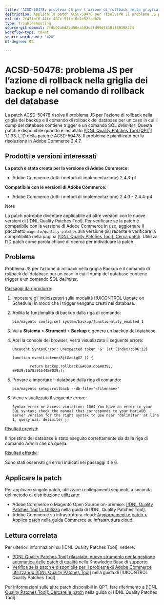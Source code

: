 ```yaml
---
title: 'ACSD-50478: problema JS per l’azione di rollback nella griglia dei backup e nel comando di rollback del database'
description: Applica la patch ACSD-50478 per risolvere il problema JS per l’azione di rollback nella griglia dei backup e il comando di rollback del database per un caso in cui il dump del database contiene trigger e un comando SQL *delimiter*.
exl-id: 2f47fbf6-44fc-487c-91fe-6e2e52fcdb2b
type: Troubleshooting
source-git-commit: 7fdb02a6d89d50ea593c5fd99d78101f89198424
workflow-type: tm+mt
source-wordcount: '428'
ht-degree: 0%

---
```


# ACSD-50478: problema JS per l’azione di rollback nella griglia dei backup e nel comando di rollback del database

La patch ACSD-50478 risolve il problema JS per l&#39;azione di rollback nella griglia dei backup e il comando di rollback del database per un caso in cui il dump del database contiene trigger e un comando SQL *delimiter*. Questa patch è disponibile quando è installato [[!DNL Quality Patches Tool (QPT)]](https://experienceleague.adobe.com/en/docs/commerce-operations/tools/quality-patches-tool/quality-patches-tool-to-self-serve-quality-patches) 1.1.33. L’ID della patch è ACSD-50478. Il problema è pianificato per la risoluzione in Adobe Commerce 2.4.7.

## Prodotti e versioni interessati

**La patch è stata creata per la versione di Adobe Commerce:**

* Adobe Commerce (tutti i metodi di implementazione) 2.4.3-p1

**Compatibile con le versioni di Adobe Commerce:**

* Adobe Commerce (tutti i metodi di implementazione) 2.4.0 - 2.4.4-p4

>[!NOTE]
>
>La patch potrebbe diventare applicabile ad altre versioni con le nuove versioni di [!DNL Quality Patches Tool]. Per verificare se la patch è compatibile con la versione di Adobe Commerce in uso, aggiornare il pacchetto `magento/quality-patches` alla versione più recente e verificare la compatibilità nella pagina [[!DNL Quality Patches Tool]: Cerca patch](https://experienceleague.adobe.com/tools/commerce-quality-patches/index.html). Utilizza l’ID patch come parola chiave di ricerca per individuare la patch.

## Problema

Problema JS per l&#39;azione di rollback nella griglia Backup e il comando di rollback del database per un caso in cui il dump del database contiene trigger e un comando SQL *delimiter*.

<u>Passaggi da riprodurre</u>:

1. Impostare gli indicizzatori sulla modalità [!UICONTROL Update on Schedule] in modo che i trigger vengano creati nel database.
1. Abilita la funzionalità di backup dalla riga di comando:

   `bin/magento config:set system/backup/functionality_enabled 1`

1. Vai a **Sistema** > **Strumenti** > **Backup** e genera un backup del database.
1. Apri la console del browser; verrà visualizzato il seguente errore:

   ```
   Uncaught SyntaxError: Unexpected token '&' (at (index):606:32)
   
   function eventListener8jtGaqtgG2 () {
   
           return backup.rollback(&#039;db&#039;, &#039;1678391644&#039;);
   ```

1. Provare a importare il database dalla riga di comando:

   `bin/magento setup:rollback --db-file="<filename>"`

1. Viene visualizzato il seguente errore:

   ```
   Syntax error or access violation: 1064 You have an error in your SQL syntax; check the manual that corresponds to your MariaDB server version for the right syntax to use near 'delimiter' at line 1, query was: delimiter ;;
   ```

<u>Risultati previsti</u>:

Il ripristino del database è stato eseguito correttamente sia dalla riga di comando Admin che da quella.

<u>Risultati effettivi</u>:

Sono stati osservati gli errori indicati nei passaggi 4 e 6.

## Applicare la patch

Per applicare singole patch, utilizzare i collegamenti seguenti, a seconda del metodo di distribuzione utilizzato:

* Adobe Commerce o Magento Open Source on-premise: [[!DNL Quality Patches Tool] > Utilizzo](/help/tools/quality-patches-tool/usage.md) nella guida di [!DNL Quality Patches Tool].
* Adobe Commerce su infrastruttura cloud: [Aggiornamenti e patch > Applica patch](https://experienceleague.adobe.com/docs/commerce-cloud-service/user-guide/develop/upgrade/apply-patches.html) nella guida Commerce su infrastruttura cloud.

## Lettura correlata

Per ulteriori informazioni su [!DNL Quality Patches Tool], vedere:

* [[!DNL Quality Patches Tool] rilasciato: nuovo strumento per la gestione automatica delle patch di qualità](https://experienceleague.adobe.com/en/docs/commerce-operations/tools/quality-patches-tool/quality-patches-tool-to-self-serve-quality-patches) nella Knowledge Base di supporto.
* [Verifica se la patch è disponibile per il problema di Adobe Commerce utilizzando  [!DNL Quality Patches Tool]](/help/tools/quality-patches-tool/patches-available-in-qpt/check-patch-for-magento-issue-with-magento-quality-patches.md) nella guida di [!UICONTROL Quality Patches Tool].


Per informazioni sulle altre patch disponibili in QPT, fare riferimento a [[!DNL Quality Patches Tool]: Cercare le patch](https://experienceleague.adobe.com/tools/commerce-quality-patches/index.html) nella guida di [!DNL Quality Patches Tool].
